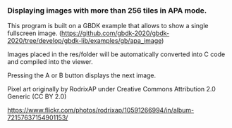 
### Displaying images with more than 256 tiles in APA mode.

This program is built on a GBDK example that allows to show a single fullscreen image. (https://github.com/gbdk-2020/gbdk-2020/tree/develop/gbdk-lib/examples/gb/apa_image)

Images placed in the res/folder will be automatically converted into C code and compiled into the viewer.

Pressing the A or B button displays the next image.

Pixel art originally by RodrixAP under Creative Commons Attribution 2.0 Generic (CC BY 2.0)

https://www.flickr.com/photos/rodrixap/10591266994/in/album-72157637154901153/

